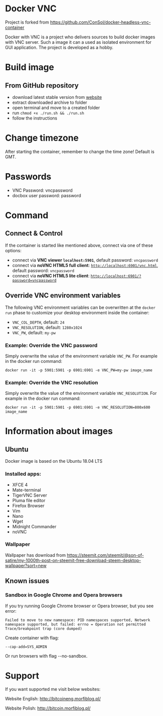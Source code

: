 # Docker VNC

Project is forked from https://github.com/ConSol/docker-headless-vnc-container

Docker with VNC is a project who delivers sources to build docker images with VNC server. Such a image it can a used as isolated environment for GUI application. The project is developed as a hobby.

# Build image

## From GitHub repository

- download latest stable version from [website](https://github.com/DocBox12/DockerVNC/releases)
- extract downloaded archive to folder
- open terminal and move to a created folder
- run `chmod +x ./run.sh && ./run.sh`
- follow the instructions

# Change timezone

After starting the container, remember to change the time zone! Default is GMT.

# Passwords

- VNC Password: vncpassword
- docbox user password: password

# Command

## Connect & Control
If the container is started like mentioned above, connect via one of these options:

* connect via __VNC viewer `localhost:5901`__, default password: `vncpassword`
* connect via __noVNC HTML5 full client__: [`http://localhost:6901/vnc.html`](http://localhost:6901/vnc.html), default password: `vncpassword` 
* connect via __noVNC HTML5 lite client__: [`http://localhost:6901/?password=vncpassword`](http://localhost:6901/?password=vncpassword) 

## Override VNC environment variables
The following VNC environment variables can be overwritten at the `docker run` phase to customize your desktop environment inside the container:
* `VNC_COL_DEPTH`, default: `24`
* `VNC_RESOLUTION`, default: `1280x1024`
* `VNC_PW`, default: `my-pw`

### Example: Override the VNC password
Simply overwrite the value of the environment variable `VNC_PW`. For example in
the docker run command:

    docker run -it -p 5901:5901 -p 6901:6901 -e VNC_PW=my-pw image_name

### Example: Override the VNC resolution
Simply overwrite the value of the environment variable `VNC_RESOLUTION`. For example in
the docker run command:

    docker run -it -p 5901:5901 -p 6901:6901 -e VNC_RESOLUTION=800x600 image_name

# Information about images

## Ubuntu

Docker image is based on the Ubuntu 18.04 LTS

### Installed apps:

- XFCE 4
- Mate-terminal
- TigerVNC Server
- Pluma file editor
- Firefox Browser
- Vim
- Nano
- Wget
- Midnight Commander
- noVNC

### Wallpaper

Wallpaper has download from https://steemit.com/steemit/@son-of-satire/my-1000th-post-on-steemit-free-download-steem-desktop-wallpaper?sort=new

## Known issues

### Sandbox in Google Chrome and Opera browsers

If you try running Google Chrome browser or Opera browser, but you see error:

```text
Failed to move to new namespace: PID namespaces supported, Network namespace supported, but failed: errno = Operation not permitted
Trace/breakpoint trap (core dumped)
```

Create container with flag:

```text
--cap-add=SYS_ADMIN
```

Or run browsers with flag --no-sandbox.

# Support

If you want supported me visit below websites:

Website English: http://bitcoineng.morfiblog.pl/

Website Polish: http://bitcoin.morfiblog.pl/